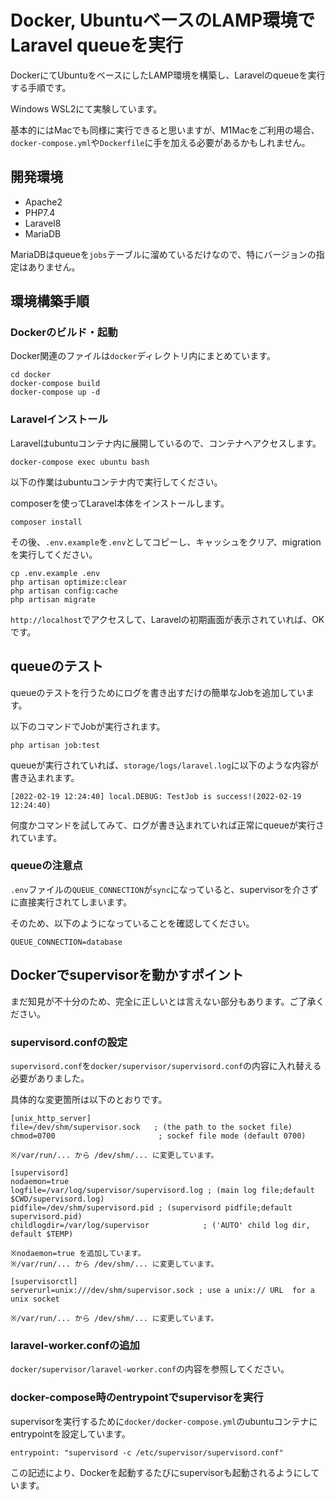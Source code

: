 # Docker, UbuntuベースのLAMP環境でLaravel queueを実行

DockerにてUbuntuをベースにしたLAMP環境を構築し、Laravelのqueueを実行する手順です。

Windows WSL2にて実験しています。

基本的にはMacでも同様に実行できると思いますが、M1Macをご利用の場合、`docker-compose.yml`や`Dockerfile`に手を加える必要があるかもしれません。


## 開発環境

- Apache2
- PHP7.4
- Laravel8
- MariaDB

MariaDBはqueueを`jobs`テーブルに溜めているだけなので、特にバージョンの指定はありません。


## 環境構築手順

### Dockerのビルド・起動

Docker関連のファイルは`docker`ディレクトリ内にまとめています。

```
cd docker
docker-compose build
docker-compose up -d
```

### Laravelインストール

Laravelはubuntuコンテナ内に展開しているので、コンテナへアクセスします。

```
docker-compose exec ubuntu bash
```

以下の作業はubuntuコンテナ内で実行してください。

composerを使ってLaravel本体をインストールします。

```
composer install
```

その後、`.env.example`を`.env`としてコピーし、キャッシュをクリア、migrationを実行してください。

```
cp .env.example .env
php artisan optimize:clear
php artisan config:cache
php artisan migrate
```

`http://localhost`でアクセスして、Laravelの初期画面が表示されていれば、OKです。

## queueのテスト

queueのテストを行うためにログを書き出すだけの簡単なJobを追加しています。

以下のコマンドでJobが実行されます。

```
php artisan job:test
```

queueが実行されていれば、`storage/logs/laravel.log`に以下のような内容が書き込まれます。

```
[2022-02-19 12:24:40] local.DEBUG: TestJob is success!(2022-02-19 12:24:40)  
```

何度かコマンドを試してみて、ログが書き込まれていれば正常にqueueが実行されています。

### queueの注意点

`.env`ファイルの`QUEUE_CONNECTION`が`sync`になっていると、supervisorを介さずに直接実行されてしまいます。

そのため、以下のようになっていることを確認してください。

```
QUEUE_CONNECTION=database
```

## Dockerでsupervisorを動かすポイント

まだ知見が不十分のため、完全に正しいとは言えない部分もあります。ご了承ください。

### supervisord.confの設定

`supervisord.conf`を`docker/supervisor/supervisord.conf`の内容に入れ替える必要がありました。

具体的な変更箇所は以下のとおりです。

```
[unix_http_server]
file=/dev/shm/supervisor.sock   ; (the path to the socket file)
chmod=0700                       ; sockef file mode (default 0700)

※/var/run/... から /dev/shm/... に変更しています。
```

```
[supervisord]
nodaemon=true
logfile=/var/log/supervisor/supervisord.log ; (main log file;default $CWD/supervisord.log)
pidfile=/dev/shm/supervisord.pid ; (supervisord pidfile;default supervisord.pid)
childlogdir=/var/log/supervisor            ; ('AUTO' child log dir, default $TEMP)

※nodaemon=true を追加しています。
※/var/run/... から /dev/shm/... に変更しています。
```

```
[supervisorctl]
serverurl=unix:///dev/shm/supervisor.sock ; use a unix:// URL  for a unix socket

※/var/run/... から /dev/shm/... に変更しています。
```

### laravel-worker.confの追加

`docker/supervisor/laravel-worker.conf`の内容を参照してください。

### docker-compose時のentrypointでsupervisorを実行

supervisorを実行するために`docker/docker-compose.yml`のubuntuコンテナにentrypointを設定しています。

```
entrypoint: "supervisord -c /etc/supervisor/supervisord.conf"
```

この記述により、Dockerを起動するたびにsupervisorも起動されるようにしています。